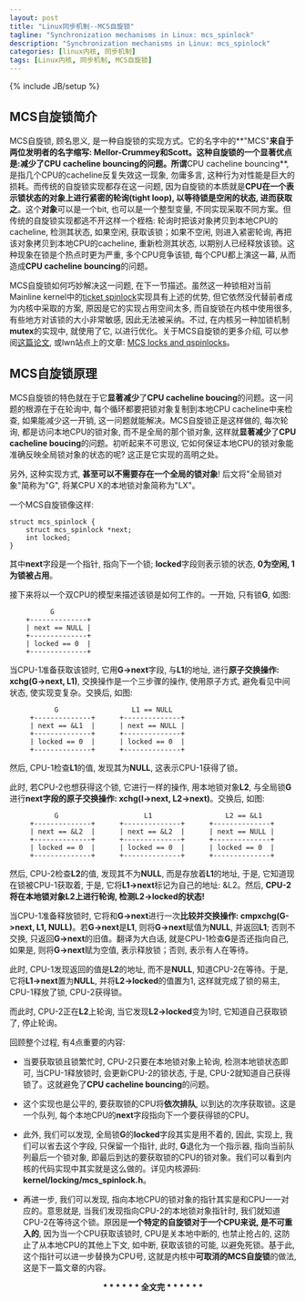 ```yaml
---
layout: post
title: "Linux同步机制--MCS自旋锁"
tagline: "Synchronization mechanisms in Linux: mcs_spinlock"
description: "Synchronization mechanisms in Linux: mcs_spinlock"
categories: [linux内核, 同步机制]
tags: [Linux内核, 同步机制, MCS自旋锁]
---
```

{% include JB/setup %}

## MCS自旋锁简介

MCS自旋锁, 顾名思义, 是一种自旋锁的实现方式。它的名字中的**"MCS"**来自于两位发明者的名字缩写: Mellor-Crummey和Scott。这种自旋锁的一个显著优点是:**减少了CPU cacheline bouncing的问题**。所谓**CPU cacheline bouncing**, 是指几个CPU的cacheline反复失效这一现象, 勿庸多言, 这种行为对性能是巨大的损耗。而传统的自旋锁实现都存在这一问题, 因为自旋锁的本质就是**CPU在一个表示锁状态的对象上进行紧密的轮询(tight loop), 以等待锁是空闲的状态, 进而获取之**。这个**对象**可以是一个bit, 也可以是一个整型变量, 不同实现采取不同方案。但传统的自旋锁实现都逃不开这样一个桎梏: 轮询时把该对象拷贝到本地CPU的cacheline, 检测其状态, 如果空闲, 获取该锁；如果不空闲, 则进入紧密轮询, 再把该对象拷贝到本地CPU的cacheline, 重新检测其状态, 以期别人已经释放该锁。这种现象在锁是个热点时更为严重, 多个CPU竞争该锁, 每个CPU都上演这一幕, 从而造成**CPU cacheline bouncing**的问题。

MCS自旋锁如何巧妙解决这一问题, 在下一节描述。虽然这一种锁相对当前Mainline kernel中的[ticket spinlock](http://lwn.net/Articles/267968/)实现具有上述的优势, 但它依然没代替前者成为内核中采取的方案, 原因是它的实现占用空间太多, 而自旋锁在内核中使用很多, 有些地方对该锁的大小非常敏感, 因此无法被采纳。不过, 在内核另一种加锁机制**mutex**的实现中, 就使用了它, 以进行优化。关于MCS自旋锁的更多介绍, 可以参阅[这篇论文](http://www.cise.ufl.edu/tr/DOC/REP-1992-71.pdf), 或lwn站点上的文章:  [MCS locks and qspinlocks](http://lwn.net/Articles/590243/)。

## MCS自旋锁原理

MCS自旋锁的特色就在于它**显著减少**了**CPU cacheline boucing**的问题。这一问题的根源在于在轮询中, 每个循环都要把锁对象复制到本地CPU cacheline中来检查, 如果能减少这一开销, 这一问题就能解决。MCS自旋锁正是这样做的, 每次轮询, 都是访问本地CPU的锁对象, 而不是全局的那个锁对象, 这样就**显著减少**了**CPU cacheline boucing**的问题。初听起来不可思议, 它如何保证本地CPU的锁对象能准确反映全局锁对象的状态的呢? 这正是它实现的高明之处。

另外, 这种实现方式, **甚至可以不需要存在一个全局的锁对象**! 后文将"全局锁对象"简称为"G", 将某CPU X的本地锁对象简称为"LX"。

一个MCS自旋锁像这样:

    struct mcs_spinlock {
        struct mcs_spinlock *next;
        int locked;
    }

其中**next**字段是一个指针, 指向下一个锁; **locked**字段则表示锁的状态, **0为空闲, 1为锁被占用**。

接下来将以一个双CPU的模型来描述该锁是如何工作的。一开始, 只有锁**G**, 如图:

              G
        +--------------+
        | next == NULL |
        +--------------+
        | locked == 0  |
        +--------------+

当CPU-1准备获取该锁时, 它用**G->next**字段, 与**L1**的地址, 进行**原子交换操作: xchg(G->next, L1)**, 交换操作是一个三步骤的操作, 使用原子方式, 避免看见中间状态, 使实现变复杂。交换后, 如图:

               G                  L1 == NULL
         +--------------+      +--------------+
         | next == &L1  |      | next == NULL |
         +--------------+      +--------------+
         | locked == 0  |      | locked == 0  |
         +--------------+      +--------------+

然后, CPU-1检查**L1**的值, 发现其为**NULL**, 这表示CPU-1获得了锁。

此时, 若CPU-2也想获得这个锁, 它进行一样的操作, 用本地锁对象**L2**, 与全局锁**G**进行**next字段的原子交换操作: xchg(I->next, L2->next)**。交换后, 如图:

               G                     L1                  L2 == &L1
         +--------------+      +--------------+      +--------------+
         | next == &L2  |      | next == &L2  |      | next == NULL |
         +--------------+      +--------------+      +--------------+
         | locked == 0  |      | locked == 0  |      | locked == 0  |
         +--------------+      +--------------+      +--------------+

然后, CPU-2检查**L2**的值, 发现其不为**NULL**, 而是存放着**L1**的地址, 于是, 它知道现在锁被CPU-1获取着, 于是, 它将**L1->next**标记为自己的地址: &L2。然后, **CPU-2将在本地锁对象L2上进行轮询, 检测L2->locked的状态!**

当CPU-1准备释放锁时, 它将和**G->next**进行一次**比较并交换操作: cmpxchg(G->next, L1, NULL)**。若**G->next**是**L1**, 则将**G->next**赋值为**NULL**, 并返回**L1**; 否则不交换, 只返回**G->next**的旧值。翻译为大白话, 就是CPU-1检查**G**是否还指向自己, 如果是, 则将**G->next**赋为空值, 表示释放锁；否则, 表示有人在等待。

此时, CPU-1发现返回的值是**L2**的地址, 而不是**NULL**, 知道CPU-2在等待。于是, 它将**L1->next**置为**NULL**, 并将**L2->locked**的值置为1, 这样就完成了锁的易主, CPU-1释放了锁, CPU-2获得锁。

而此时, CPU-2正在**L2**上轮询, 当它发现**L2->locked**变为1时, 它知道自己获取锁了, 停止轮询。

回顾整个过程, 有4点重要的内容:

 * 当要获取锁且锁繁忙时, CPU-2只要在本地锁对象上轮询, 检测本地锁状态即可, 当CPU-1释放锁时, 会更新CPU-2的锁状态, 于是, CPU-2就知道自己获得锁了。这就避免了**CPU cacheline bouncing**的问题。

 * 这个实现也是公平的, 要获取锁的CPU将**依次排队**, 以到达的次序获取锁。这是一个队列, 每个本地CPU的**next**字段指向下一个要获得锁的CPU。

 * 此外, 我们可以发现, 全局锁**G**的**locked**字段其实是用不着的, 因此, 实现上, 我们可以省去这个字段, 只保留一个指针, 此时, **G**退化为一个指示器, 指向当前队列最后一个锁对象, 即最后到达的要获取锁的CPU的锁对象。我们可以看到内核的代码实现中其实就是这么做的。详见内核源码: **kernel/locking/mcs_spinlock.h**。

 * 再进一步, 我们可以发现, 指向本地CPU的锁对象的指针其实是和CPU一一对应的。意思就是, 当我们发现指向CPU-2的本地锁对象指针时, 我们就知道CPU-2在等待这个锁。原因是**一个特定的自旋锁对于一个CPU来说, 是不可重入的**, 因为当一个CPU获取该锁时, CPU是关本地中断的, 也禁止抢占的, 这防止了从本地CPU的其他上下文, 如中断, 获取该锁的可能, 以避免死锁。基于此, 这个指针可以进一步替换为CPU号, 这就是内核中**可取消的MCS自旋锁**的做法, 这是下一篇文章的内容。

  <center><strong>* * * * * * 全文完 * * * * * * </strong></center>
